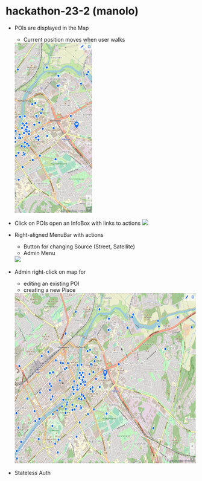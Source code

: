 # hackathon-23-2 (manolo)

- POIs are displayed in the Map
  - Current position moves when user walks
  <img src="images/1.gif" height="450px">

- Click on POIs open an InfoBox with links to actions
  <img src="images/2.gif" height="450px">

- Right-aligned MenuBar with actions 
  - Button for changing Source (Street, Satellite)
  - Admin Menu
  <img src="images/3.gif" height="450px">

- Admin right-click on map for
  - editing an existing POI
  - creating a new Place
  <img src="images/4.gif" height="450px">

- Stateless Auth


